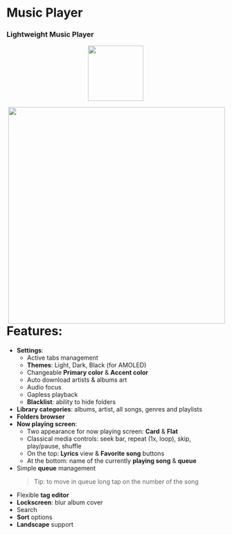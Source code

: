 # Music Player

### Lightweight Music Player

<p align="center"><img width="128" height="128" src="https://raw.githubusercontent.com/MaxFour/Music-Player/master/images/Icon.png" /></p>



<img align="right" src="https://raw.githubusercontent.com/MaxFour/Music-Player/master/images/Music-Player.gif" height="500px"/>


# Features:

- **Settings**:
  - Active tabs management
  - **Themes**: Light, Dark, Black (for AMOLED)
  - Changeable **Primary color** & **Accent color**
  - Auto download artists & albums art
  - Audio focus
  - Gapless playback
  - **Blacklist**: ability to hide folders
- **Library categories**: albums, artist, all songs, genres and playlists
- **Folders browser**
- **Now playing screen**:
  - Two appearance for now playing screen: **Card** & **Flat**
  - Classical media controls: seek bar, repeat (1x, loop), skip, play/pause, shuffle
  - On the top: **Lyrics** view & **Favorite song** buttons
  - At the bottom: name of the currently **playing song** & **queue**
- Simple **queue** management
  > Tip: to move in queue long tap on the number of the song
- Flexible **tag editor**
- **Lockscreen**: blur album cover
- Search
- **Sort** options
- **Landscape** support


